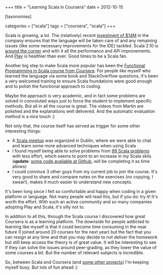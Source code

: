 +++
title = "Learning Scala in Coursera"
date = 2012-10-15

[taxonomies]

categories = ["scala"]
tags = ["coursera", "scala"]
+++

Scala is growing, a lot. The (relatively) recent [investment of $14M](http://blog.typesafe.com/typesafe-announces-14m-series-b-financing) in the company ensures that the language will be taken care of and any remaining issues (like some necessary improvements for the IDE) tackled. Scala 2.10 is [around the corner](http://www.scala-lang.org/node/12797) and with it all the performance and APi improvements. And [Play](http://www.playframework.org/) is healthier than ever. Good times to be a Scala fan.

<!-- more -->

Another big step to make Scala more popular has been the [Functional Programming in Scala course from Coursera](https://class.coursera.org/progfun-2012-001/class/index). For people like myself who  learned the language via some book and StackOverflow questions, it's been a very welcomed training to ensure Scala foundations were good enough and to polish the functional approach to coding.

Maybe the approach is very academic, and in fact some problems are solved in convoluted ways just to force the student to implement specific methods. But all in all the course is great. The videos from Martin are polished and the explanations well delivered. And the automatic evaluation method is a nice touch :)

Not only that, the course itself has served as trigger for some other interesting things:

* A [Scala meetup](http://www.meetup.com/Dublin-Scala-users-group/events/80995152/) was organized in Dublin, where we were able to chat and learn some more advanced techniques when using Scala
* I found myself being able to solve problems from [99 Scala problems](http://aperiodic.net/phil/scala/s-99/) with less effort, which seems to point to an increase in my Scala skils (**update**: [some code available at Github](https://github.com/pvillega/scala99problems), will be completing it as time allows)
* I could convince 3 other guys from my current job to join the course. It's very good to share and compare notes on the exercises (no copying, I swear!), makes it much easier to understand new concepts.

It's been long since I felt so comfortable and happy when coding in a given platform or language. Not many people will read this, but if you do: try it! It's worth the effort. With such an active community and so many companies adopting Play and Scala, it's silly not to.

In addition to all this, through the Scala course I discovered how great Coursera is as a learning platform. The downside for people addicted to learning like myself is that it could become time consuming in the near future (I joined around 20 courses for the next year) but the fact that you can resign at any time and that you may decide to not deliver the homework but still keep access the theory is of great value. It will be interesting to see if they can solve the issues around peer-grading, as they lower the value of some courses a bit. But the number of relevant subjects is incredible.

So, between Scala and Coursera (and [some other projects](https://github.com/play-modules/modules.playframework.org)) I'm keeping myself busy. But lots of fun ahead :)
